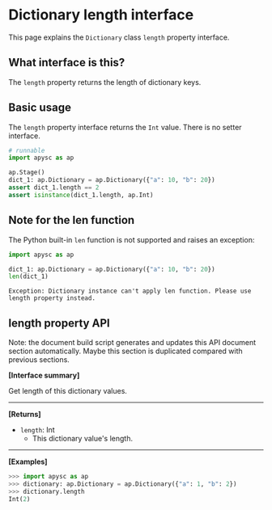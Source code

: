 # Dictionary length interface

This page explains the `Dictionary` class `length` property interface.

## What interface is this?

The `length` property returns the length of dictionary keys.

## Basic usage

The `length` property interface returns the `Int` value. There is no setter interface.

```py
# runnable
import apysc as ap

ap.Stage()
dict_1: ap.Dictionary = ap.Dictionary({"a": 10, "b": 20})
assert dict_1.length == 2
assert isinstance(dict_1.length, ap.Int)
```

## Note for the len function

The Python built-in `len` function is not supported and raises an exception:

```py
import apysc as ap

dict_1: ap.Dictionary = ap.Dictionary({"a": 10, "b": 20})
len(dict_1)
```

```
Exception: Dictionary instance can't apply len function. Please use length property instead.
```


## length property API

<!-- Docstring: apysc._type.dictionary.Dictionary.length -->

<span class="inconspicuous-txt">Note: the document build script generates and updates this API document section automatically. Maybe this section is duplicated compared with previous sections.</span>

**[Interface summary]**

Get length of this dictionary values.<hr>

**[Returns]**

- `length`: Int
  - This dictionary value's length.

<hr>

**[Examples]**

```py
>>> import apysc as ap
>>> dictionary: ap.Dictionary = ap.Dictionary({"a": 1, "b": 2})
>>> dictionary.length
Int(2)
```